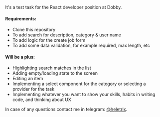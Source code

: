 It's a test task for the React developer position at Dobby.

#### Requirements:
- Clone this repository
- To add search for description, category & user name
- To add logic for the create job form
- To add some data validation, for example required, max length, etc

#### Will be a plus:
- Highlighting search matches in the list
- Adding empty/loading state to the screen
- Editing an item
- Implementing a select component for the category or selecting a provider for the task
- Implementing whatever you want to show your skills, habits in writing code, and thinking about UX

In case of any questions contact me in telegram: [@heletrix](https://t.me/heletrix).
